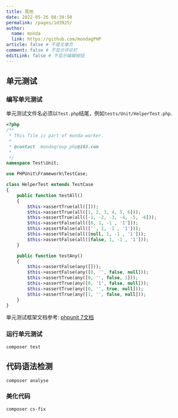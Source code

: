 ```yaml
---
title: 其他
date: 2022-05-26 08:39:50
permalink: /pages/1d3925/
author: 
  name: monda
  link: https://github.com/mondagPHP
article: false # 不是文章页
comment: false # 不显示评论栏
editLink: false # 不显示编辑按钮
---
```

## 单元测试

### 编写单元测试

单元测试文件名必须以`Test.php`结尾，例如`tests/Unit/HelperTest.php`.

```php
<?php
/**
 * This file is part of monda-worker.
 *
 * @contact  mondagroup_php@163.com
 *
 */
namespace Test\Unit;

use PHPUnit\Framework\TestCase;

class HelperTest extends TestCase
{
    public function testAll()
    {
        $this->assertTrue(all([]));
        $this->assertTrue(all([1, 2, 3, 4, 5, 6]));
        $this->assertTrue(all([-1, -2, -3, -4, -5, -6]));
        $this->assertFalse(all([0, 1, -1 , '1']));
        $this->assertFalse(all(['', 1, -1 , '1']));
        $this->assertFalse(all([null, 1, -1 , '1']));
        $this->assertFalse(all([false, 1, -1 , '1']));
    }

    public function testAny()
    {
        $this->assertFalse(any([]));
        $this->assertFalse(any([0, '', false, null]));
        $this->assertTrue(any([0, '', false, 1]));
        $this->assertTrue(any([0, '1', false, null]));
        $this->assertTrue(any([0, '', true, null]));
        $this->assertTrue(any([1, '', false, null]));
    }
}

```

单元测试框架文档参考: [phpunit 7文档](https://phpunit.readthedocs.io/zh_CN/latest/)

### 运行单元测试

```shell
composer test
```

## 代码语法检测

```shell
composer analyse
```

### 美化代码

```shell
composer cs-fix
```